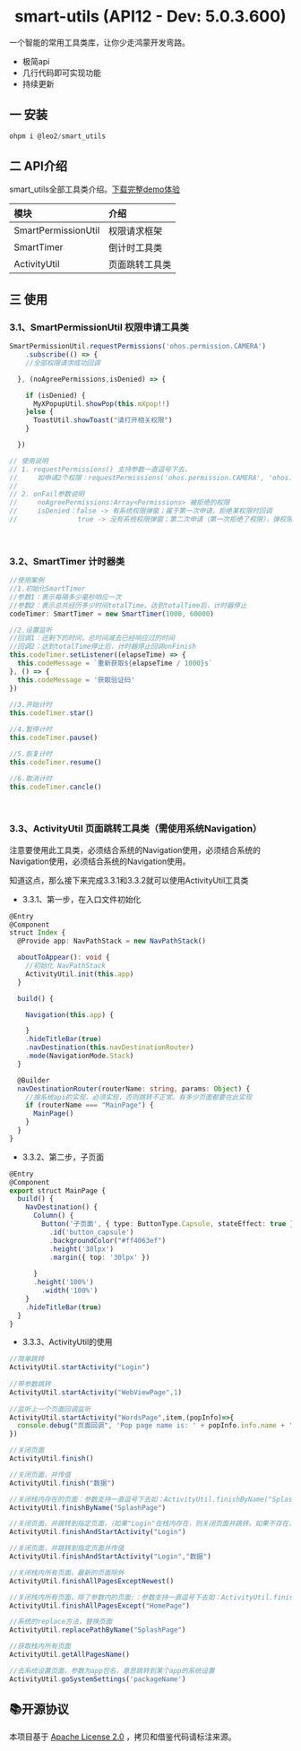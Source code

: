 
# <center>smart-utils (API12 - Dev: 5.0.3.600)</center>

一个智能的常用工具类库，让你少走鸿蒙开发弯路。

+ 极简api
+ 几行代码即可实现功能
+ 持续更新

## 一 安装

```typescript
ohpm i @leo2/smart_utils
```

## 二 API介绍

smart_utils全部工具类介绍。[下载完整demo体验](https://github.com/lihangleo2/SmartUtilsPro)

| 模块                      | 介绍      |
|:------------------------|:--------|
| SmartPermissionUtil     | 权限请求框架  |
| SmartTimer              | 倒计时工具类  |
| ActivityUtil            | 页面跳转工具类 |

## 三 使用

### 3.1、SmartPermissionUtil 权限申请工具类
```typescript
SmartPermissionUtil.requestPermissions('ohos.permission.CAMERA')
    .subscribe(() => {
    //全部权限请求成功回调

  }, (noAgreePermissions,isDenied) => {

    if (isDenied) {
      MyXPopupUtil.showPop(this.mXpop!!)
    }else {
      ToastUtil.showToast("请打开相关权限")
    }

  })

// 使用说明
// 1. requestPermissions() 支持参数一直逗号下去，
//     如申请2个权限：requestPermissions('ohos.permission.CAMERA', 'ohos.permission.MICROPHONE')
//  
// 2. onFail参数说明
//     noAgreePermissions:Array<Permissions> 被拒绝的权限
//     isDenied：false -> 有系统权限弹窗；属于第一次申请，拒绝某权限时回调
//               true -> 没有系统权限弹窗；第二次申请（第一次拒绝了权限），弹权限设置pop,去手机设置
```
<br>

### 3.2、SmartTimer 计时器类
```typescript
//使用案例
//1.初始化SmartTimer
//参数1：表示每隔多少毫秒响应一次
//参数2：表示总共经历多少时间totalTime。达到totalTime后，计时器停止
codeTimer: SmartTimer = new SmartTimer(1000, 60000)

//2.设置监听
//回调1：还剩下的时间，总时间减去已经响应过的时间
//回调2：达到totalTime停止后，计时器停止回调onFinish
this.codeTimer.setListener((elapseTime) => {
  this.codeMessage = `重新获取${elapseTime / 1000}s`
}, () => {
  this.codeMessage = '获取验证码'
})
  
//3.开始计时
this.codeTimer.star()

//4.暂停计时
this.codeTimer.pause()

//5.恢复计时
this.codeTimer.resume()

//6.取消计时
this.codeTimer.cancle()
```
<br>

### 3.3、ActivityUtil 页面跳转工具类（需使用系统Navigation）
注意要使用此工具类，必须结合系统的Navigation使用，必须结合系统的Navigation使用，必须结合系统的Navigation使用。

知道这点，那么接下来完成3.3.1和3.3.2就可以使用ActivityUtil工具类

+ 3.3.1、第一步，在入口文件初始化
```typescript
@Entry
@Component
struct Index {
  @Provide app: NavPathStack = new NavPathStack()

  aboutToAppear(): void {
    //初始化 NavPathStack
    ActivityUtil.init(this.app)
  }

  build() {

    Navigation(this.app) {

    }
    .hideTitleBar(true)
    .navDestination(this.navDestinationRouter)
    .mode(NavigationMode.Stack)
  }

  @Builder
  navDestinationRouter(routerName: string, params: Object) {
    //按系统api的实现，必须实现，否则跳转不正常。有多少页面都要在此实现
    if (routerName === "MainPage") {
      MainPage()
    }
  }
}
```

+ 3.3.2、第二步，子页面
```typescript
@Entry
@Component
export struct MainPage {
  build() {
    NavDestination() {
      Column() {
        Button('子页面', { type: ButtonType.Capsule, stateEffect: true })
          .id('button_capsule')
          .backgroundColor("#ff4063ef")
          .height('30lpx')
          .margin({ top: '30lpx' })
        
      }
      .height('100%')
        .width('100%')
    }
    .hideTitleBar(true)
  }
}
```

+ 3.3.3、ActivityUtil的使用
```typescript
//简单跳转
ActivityUtil.startActivity("Login")
  
//带参数跳转
ActivityUtil.startActivity("WebViewPage",1)
  
//监听上一个页面回调监听
ActivityUtil.startActivity("WordsPage",item,(popInfo)=>{
  console.debug("页面回调", 'Pop page name is: ' + popInfo.info.name + ', result: ' + JSON.stringify(popInfo.result))
})

//关闭页面
ActivityUtil.finish()

//关闭页面，并传值
ActivityUtil.finish("数据")

//关闭栈内存在的页面：参数支持一直逗号下去如：ActivityUtil.finishByName("SplashPage","其他页面","其他页面")
ActivityUtil.finishByName("SplashPage")

//关闭页面，并跳转到指定页面，（如果"Login"在栈内存在，则关闭页面并跳转。如果不存在，则关闭页面并新建Login后跳转）
ActivityUtil.finishAndStartActivity("Login")

//关闭页面，并跳转到指定页面并传值
ActivityUtil.finishAndStartActivity("Login","数据")

//关闭栈内所有页面，最新的页面除外
ActivityUtil.finishAllPagesExceptNewest()

//关闭栈内所有页面，除了参数内的页面:：参数支持一直逗号下去如：ActivityUtil.finishAllPagesExcept("HomePage","其他页面","其他页面")
ActivityUtil.finishAllPagesExcept("HomePage")

//系统的replace方法，替换页面
ActivityUtil.replacePathByName("SplashPage")

//获取栈内所有页面
ActivityUtil.getAllPagesName()

//去系统设置页面，参数为app包名，意思跳转到某个app的系统设置
ActivityUtil.goSystemSettings('packageName')
```

## 📚开源协议

本项目基于 [Apache License 2.0](https://www.apache.org/licenses/LICENSE-2.0.html) ，拷贝和借鉴代码请标注来源。
